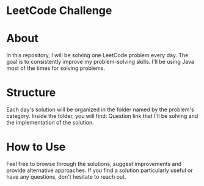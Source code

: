 # LeetCode Challenge

# About
In this repository, I will be solving one LeetCode problem every day. The goal is to consistently improve my problem-solving skills. I'll be using Java most of the times for solving problems.

# Structure
Each day's solution will be organized in the folder named by the problem's category.
Inside the folder, you will find:
Question link that I'll be solving and the implementation of the solution.

# How to Use
Feel free to browse through the solutions, suggest improvements and provide alternative approaches. If you find a solution particularly useful or have any questions, don't hesitate to reach out.
